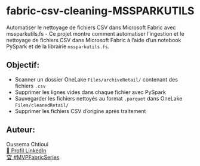 # fabric-csv-cleaning-MSSPARKUTILS
Automatiser le nettoyage de fichiers CSV dans Microsoft Fabric avec mssparkutils.fs - 
Ce projet montre comment automatiser l’ingestion et le nettoyage de fichiers CSV dans Microsoft Fabric à l’aide d’un notebook PySpark et de la librairie `mssparkutils.fs`.

## Objectif:
- Scanner un dossier OneLake `Files/archiveRetail/` contenant des fichiers `.csv`
- Supprimer les lignes vides dans chaque fichier avec PySpark
- Sauvegarder les fichiers nettoyés au format `.parquet` dans OneLake `Files/cleanedRetail/`
- Supprimer les fichiers CSV d’origine après traitement


## Auteur:
Oussema Chtioui  
[🔗 Profil LinkedIn](https://www.linkedin.com/in/oussama-chtioui-91a256aa/)  
[🏆 #MVPFabricSeries](https://www.linkedin.com/feed/hashtag/mvpfabricseries/)
